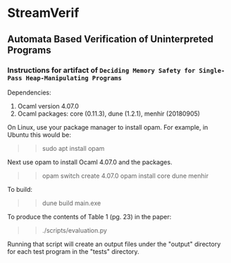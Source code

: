 # StreamVerif
## Automata Based Verification of Uninterpreted Programs

### Instructions for artifact of `Deciding Memory Safety for Single-Pass Heap-Manipulating Programs`

Dependencies:

1. Ocaml version 4.07.0
2. Ocaml packages: core (0.11.3), dune (1.2.1), menhir (20180905)

On Linux, use your package manager to install opam. For example, in
Ubuntu this would be:

>> sudo apt install opam

Next use opam to install Ocaml 4.07.0 and the packages.

>> opam switch create 4.07.0
>> opam install core dune menhir

To build:

>> dune build main.exe

To produce the contents of Table 1 (pg. 23) in the paper:

>> ./scripts/evaluation.py

Running that script will create an output files under the "output"
directory for each test program in the "tests" directory.
